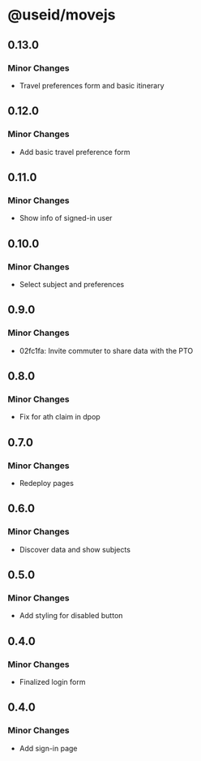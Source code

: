 # @useid/movejs

## 0.13.0

### Minor Changes

- Travel preferences form and basic itinerary

## 0.12.0

### Minor Changes

- Add basic travel preference form

## 0.11.0

### Minor Changes

- Show info of signed-in user

## 0.10.0

### Minor Changes

- Select subject and preferences

## 0.9.0

### Minor Changes

- 02fc1fa: Invite commuter to share data with the PTO

## 0.8.0

### Minor Changes

- Fix for ath claim in dpop

## 0.7.0

### Minor Changes

- Redeploy pages

## 0.6.0

### Minor Changes

- Discover data and show subjects

## 0.5.0

### Minor Changes

- Add styling for disabled button

## 0.4.0

### Minor Changes

- Finalized login form

## 0.4.0

### Minor Changes

- Add sign-in page

